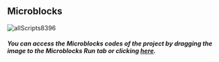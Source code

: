 ## Microblocks
![allScripts8396](https://user-images.githubusercontent.com/112697142/201074819-efa83aca-199d-430e-9246-5d3e86ed9614.png)



##### You can access the Microblocks codes of the project by dragging the image to the Microblocks Run tab or clicking [here](https://microblocks.fun/run/microblocks.html#scripts=GP%20Scripts%0Adepends%20%27PicoBricks%27%0A%0Ascript%20486%2088%20%7B%0Acomment%20%27PICO%20BT%20Receiver%3A%0AReceives%20left%2C%20right%2C%20backward%2C%20forward%2C%20stop%20%0Afrom%20the%20mobile%20APP%3A%0Ahttps%3A%2F%2Fplay.google.com%2Fstore%2Fapps%2Fdetails%3Fid%3Dappinventor.ai_cempehlivan92.Arduino_Sesli_Kontrol%26hl%3Dtr%0A%0ATo%20configure%20BT%20module%2C%20use%20the%20two%20block%20sets%20at%20the%20very%20bottom%20of%20the%20program.%27%0A%7D%0A%0Ascript%201078%2088%20%7B%0AwhenCondition%20%28cmd%20%3D%3D%20%27stop%27%29%0AsayIt%20cmd%0Apb_set_motor_speed%201%200%0Apb_set_motor_speed%202%200%0AwaitMillis%201000%0Acmd%20%3D%20%27%27%0A%7D%0A%0Ascript%20485%20210%20%7B%0AwhenStarted%0A%27%5Bserial%3Aopen%5D%27%209600%0Aforever%20%7B%0A%20%20buffer%20%3D%20%28%27%5Bserial%3Aread%5D%27%29%0A%20%20if%20%28%28size%20buffer%29%20%3E%200%29%20%7B%0A%20%20%20%20cmd%20%3D%20%28%27%5Bdata%3Ajoin%5D%27%20%27%27%20%28%27%5Bdata%3AasByteArray%5D%27%20buffer%29%29%0A%20%20%20%20sayIt%20cmd%0A%20%20%7D%0A%20%20waitMillis%20200%0A%7D%0A%7D%0A%0Ascript%20822%20220%20%7B%0AwhenCondition%20%28cmd%20%3D%3D%20%27forward%27%29%0AsayIt%20cmd%0Apb_set_motor_speed%201%20100%0Apb_set_motor_speed%202%20100%0AwaitMillis%201000%0Acmd%20%3D%20%27%27%0Apb_set_motor_speed%201%200%0Apb_set_motor_speed%202%200%0A%7D%0A%0Ascript%201118%20283%20%7B%0AwhenCondition%20%28cmd%20%3D%3D%20%27backward%27%29%0AsayIt%20cmd%0Apb_set_motor_speed%201%20100%0Apb_set_motor_speed%202%200%0AwaitMillis%201000%0Acmd%20%3D%20%27%27%0Apb_set_motor_speed%201%200%0Apb_set_motor_speed%202%200%0A%7D%0A%0Ascript%20820%20502%20%7B%0AwhenCondition%20%28cmd%20%3D%3D%20%27right%27%29%0AsayIt%20cmd%0Apb_set_motor_speed%201%200%0Apb_set_motor_speed%202%20100%0AwaitMillis%20500%0Acmd%20%3D%20%27%27%0Apb_set_motor_speed%201%200%0Apb_set_motor_speed%202%200%0A%7D%0A%0Ascript%20481%20510%20%7B%0AwhenCondition%20%28cmd%20%3D%3D%20%27left%27%29%0AsayIt%20cmd%0Apb_set_motor_speed%201%20100%0Apb_set_motor_speed%202%200%0AwaitMillis%20500%0Acmd%20%3D%20%27%27%0Apb_set_motor_speed%201%200%0Apb_set_motor_speed%202%200%0A%7D%0A%0Ascript%20920%20798%20%7B%0Acomment%20%27Use%20for%20BT%20Configuration%3A%0Apress%20and%20hold%20the%20RESET%20button%0Aand%20then%20insert%20the%20BT%20module%20into%0Aits%20slot.%20RED%20LED%20should%20be%20flashing%20%0Ain%202sec%20intervals.%0ARun%20this%20script%20first.%20Then%20use%20the%20other%0Ato%20send%20commands.%27%0A%27%5Bserial%3Aopen%5D%27%2038400%0Aforever%20%7B%0A%20%20buffer%20%3D%20%28%27%5Bserial%3Aread%5D%27%29%0A%20%20if%20%28%28size%20buffer%29%20%3E%200%29%20%7B%0A%20%20%20%20cmd%20%3D%20%28%27%5Bdata%3Ajoin%5D%27%20%27%27%20%28%27%5Bdata%3AasByteArray%5D%27%20buffer%29%29%0A%20%20%7D%0A%20%20sayIt%20cmd%0A%20%20waitMillis%201000%0A%7D%0A%7D%0A%0Ascript%20477%20800%20%7B%0Acomment%20%27Use%20for%20BT%20Configuration%3A%0AType%20in%20AT%20commands%20for%20BT%20into%20the%0Afirst%20text%20area%20below%20and%20then%20click%20on%20the%20%0Aserial%20write%20block%20to%20transmit.%0AResponses%20will%20be%20displayed%20in%20the%20LOOP%20script.%27%0A%27%5Bserial%3Awrite%5D%27%20%28%27%5Bdata%3Ajoin%5D%27%20%27AT%27%20%28%27%5Bdata%3AunicodeString%5D%27%2013%29%20%28%27%5Bdata%3AunicodeString%5D%27%2010%29%29%0A%7D%0A%0A "here").
